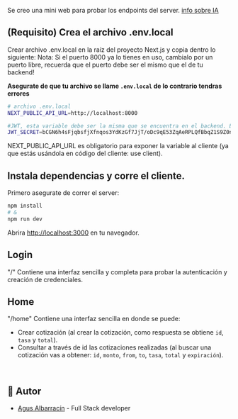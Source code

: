  Se creo una mini web para probar los endpoints del server.
 [info sobre IA](docs/integracionIA.md)

## (Requisito) Crea el archivo .env.local
Crear archivo .env.local en la raíz del proyecto Next.js y copia dentro lo siguiente: 
Nota: Si el puerto 8000 ya lo tienes en uso, cambialo por un puerto libre, recuerda que el puerto debe ser el mismo que el de tu backend!

**Asegurate de que tu archivo se llame `.env.local` de lo contrario tendras errores**

```bash
# archivo .env.local
NEXT_PUBLIC_API_URL=http://localhost:8000

#JWT, esta variable debe ser la misma que se encuentra en el backend. En caso de ser diferentes tendras errores con el middleware.
JWT_SECRET=bCGN6h4sFjqbsfjXfnqos3YdKzGf7JjT/oDc9qE53ZqAeRPLQfBbqZ1S9Z0n8d3jW1/WSKmL7OZ7N+0YX9R0JbC
```
NEXT_PUBLIC_API_URL es obligatorio para exponer la variable al cliente (ya que estás usándola en código del cliente: use client).

## Instala dependencias y corre el cliente.

Primero asegurate de correr el server:

```bash
npm install
# &
npm run dev
```

Abrira [http://localhost:3000](http://localhost:3000) en tu navegador.

## Login

"/"
Contiene una interfaz sencilla y completa para probar la autenticación y creación de credenciales.

## Home

"/home"
Contiene una interfaz sencilla en donde se puede:
 - Crear cotización (al crear la cotización, como respuesta se obtiene `id`, `tasa` y `total`).
 - Consultar a través de id las cotizaciones realizadas (al buscar una cotización vas a obtener: `id`, `monto`, `from`, `to`, `tasa`, `total` y `expiración`).

 &nbsp;

## 👥 Autor

- [Agus Albarracín](https://github.com/Agus-Albarracin) - Full Stack developer
